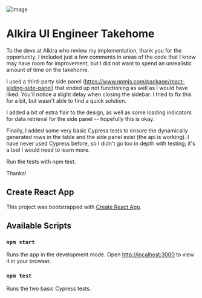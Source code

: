 ![image](https://user-images.githubusercontent.com/63132397/162613296-740da611-d5e6-452c-84b3-153020f28957.png)


# Alkira UI Engineer Takehome

To the devs at Alkira who review my implementation, thank you for the opportunity. I included just a few comments in areas of the code that I know may have room for improvement, but I did not want to spend an unrealistic amount of time on the takehome.

I used a third-party side panel (https://www.npmjs.com/package/react-sliding-side-panel) that ended up not functioning as well as I would have liked. You'll notice a slight delay when closing the sidebar. I tried to fix this for a bit, but wasn't able to find a quick solution.

I added a bit of extra flair to the design, as well as some loading indicators for data retrieval for the side panel -- hopefully this is okay.

Finally, I added some very basic Cypress tests to ensure the dynamically generated rows in the table and the side panel exist (the api is working). I have never used Cypress before, so I didn't go too in depth with testing; it's a tool I would need to learn more.

Run the tests with npm test.


Thanks!



## Create React App

This project was bootstrapped with [Create React App](https://github.com/facebook/create-react-app).

## Available Scripts


### `npm start`

Runs the app in the development mode.
Open [http://localhost:3000](http://localhost:3000) to view it in your browser.

### `npm test`

Runs the two basic Cypress tests.